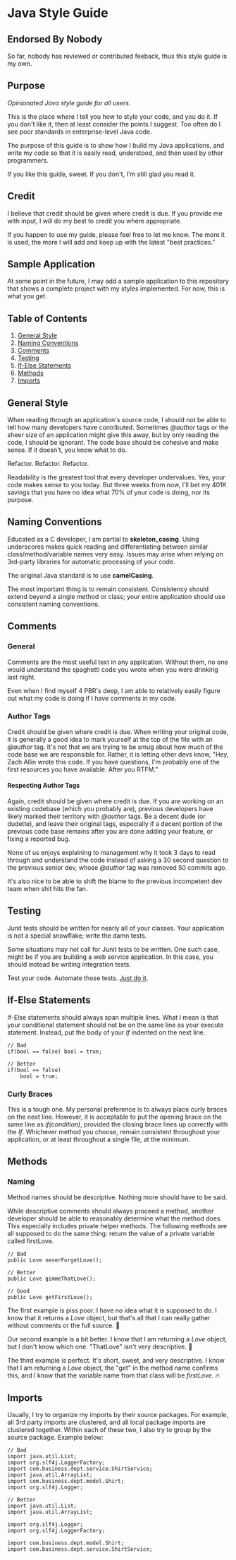 # Java Style Guide

## Endorsed By Nobody
So far, nobody has reviewed or contributed feeback, thus this style guide is my own. 

## Purpose
*Opinionated Java style guide for all users.*

This is the place where I tell you how to style your code, and you do it.  If you don't like it, then at least consider the points I suggest.  Too often do I see poor standards in enterprise-level Java code. 

The purpose of this guide is to show how I build my Java applications, and write my code so that it is easily read, understood, and then used by other programmers.  

If you like this guide, sweet.  If you don't, I'm still glad you read it. 

## Credit
I believe that credit should be given where credit is due.  If you provide me with input, I will do my best to credit you where appropriate. 

If you happen to use my guide, please feel free to let me know.  The more it is used, the more I will add and keep up with the latest "best practices."

## Sample Application
At some point in the future, I may add a sample application to this repository that shows a complete project with my styles implemented.  For now, this is what you get. 

## Table of Contents

 1. [General Style](#general-style)
 1. [Naming Conventions](#naming-conventions)
 1. [Comments](#comments)
 1. [Testing](#testing)
 1. [If-Else Statements](#if-else-statements)
 1. [Methods](#methods)
 1. [Imports](#imports)


## General Style
When reading through an application's source code, I should not be able to tell how many developers have contributed.  Sometimes *@author* tags or the sheer size of an application might give this away, but by only reading the code, I should be ignorant.  The code base should be cohesive and make sense.  If it doesn't, you know what to do.  

Refactor.  Refactor.  Refactor.  

Readability is the greatest tool that every developer undervalues.  Yes, your code makes sense to you today.  But three weeks from now, I'll bet my 401K savings that you have no idea what 70% of your code is doing, nor its purpose.  


## Naming Conventions
Educated as a C developer, I am partial to **skeleton_casing**.  Using underscores makes quick reading and differentiating between similar class/method/variable names very easy.  Issues may arise when relying on 3rd-party libraries for automatic processing of your code.  

The original Java standard is to use **camelCasing**.  

The most important thing is to remain consistent.  Consistency should extend beyond a single method or class; your entire application should use consistent naming conventions.  


## Comments
### General
Comments are the most useful text in any application.  Without them, no one would understand the spaghetti code you wrote when you were drinking last night. 

Even when I find myself 4 PBR's deep, I am able to relatively easily figure out what my code is doing if I have comments in my code. 

### Author Tags
Credit should be given where credit is due.  When writing your original code, it is generally a good idea to mark yourself at the top of the file with an *@author* tag.  It's not that we are trying to be smug about how much of the code base we are responsible for.  Rather, it is letting other devs know, "Hey, Zach Allin wrote this code.  If you have questions, I'm probably one of the first resources you have available.  After you RTFM."  

#### Respecting Author Tags
Again, credit should be given where credit is due.  If you are working on an existing codebase (which you probably are), previous developers have likely marked their territory with *@author* tags.  Be a decent dude (or dudette), and leave their original tags, especially if a decent portion of the previous code base remains after you are done adding your feature, or fixing a reported bug.  

None of us enjoys explaining to management why it took 3 days to read through and understand the code instead of asking a 30 second question to the previous senior dev, whose *@author* tag was removed 50 commits ago.  

It's also nice to be able to shift the blame to the previous incompetent dev team when shit hits the fan.  


## Testing
Junit tests should be written for nearly all of your classes.  Your application is not a special snowflake; write the damn tests.  

Some situations may not call for Junit tests to be written.  One such case, might be if you are building a web service application.  In this case, you should instead be writing integration tests.  

Test your code.  Automate those tests.  [Just do it](https://giphy.com/gifs/shia-labeouf-just-do-it-wErJXg1tIgHXG).


## If-Else Statements
If-Else statements should always span multiple lines.  What I mean is that your conditional statement should not be on the same line as your execute statement.  Instead, put the body of your *If* indented on the next line. 
``` 
// Bad 
if(bool == false) bool = true;
``` 

``` 
// Better 
if(bool == false)
    bool = true;
``` 

### Curly Braces
This is a tough one.  My personal preference is to always place curly braces on the next line.  However, it is acceptable to put the opening brace on the same line as *if(condition)*, provided the closing brace lines up correctly with the *If*.  Whichever method you choose, remain consistent throughout your application, or at least throughout a single file, at the minimum.  


## Methods 
### Naming
Method names should be descriptive.  Nothing more should have to be said.  

While descriptive comments should always proceed a method, another developer should be able to reasonably determine what the method does.  This especially includes private helper methods.  The following methods are all supposed to do the same thing: return the value of a private variable called firstLove.
``` 
// Bad
public Love neverForgetLove();
``` 
``` 
// Better
public Love gimmeThatLove();
```
``` 
// Good
public Love getFirstLove();
``` 
The first example is piss poor.  I have no idea what it is supposed to do.  I know that it returns a *Love* object, but that's all that I can really gather without comments or the full source.  :hankey:

Our second example is a bit better.  I know that I am returning a *Love* object, but I don't know which one.  "ThatLove" isn't very descriptive.  :hankey:

The third example is perfect.  It's short, sweet, and very descriptive.  I know that I am returning a *Love* object, the "get" in the method name confirms this, and I know that the variable name from that class will be *firstLove*.  :fire:


## Imports
Usually, I try to organize my imports by their source packages.  For example, all 3rd party imports are clustered, and all local package imports are clustered together.  Within each of these two, I also try to group by the source package.  Example below: 
```
// Bad
import java.util.List;
import org.slf4j.LoggerFactory;
import com.business.dept.service.ShirtService;
import java.util.ArrayList;
import com.business.dept.model.Shirt;
import org.slf4j.Logger;
```
```
// Better
import java.util.List;
import java.util.ArrayList;

import org.slf4j.Logger;
import org.slf4j.LoggerFactory;

import com.business.dept.model.Shirt;
import com.business.dept.service.ShirtService;
```


